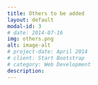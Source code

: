 ```yaml
---
title: Others to be added
layout: default
modal-id: 3
# date: 2014-07-16
img: others.png
alt: image-alt
# project-date: April 2014
# client: Start Bootstrap
# category: Web Development
description: 
---
```

